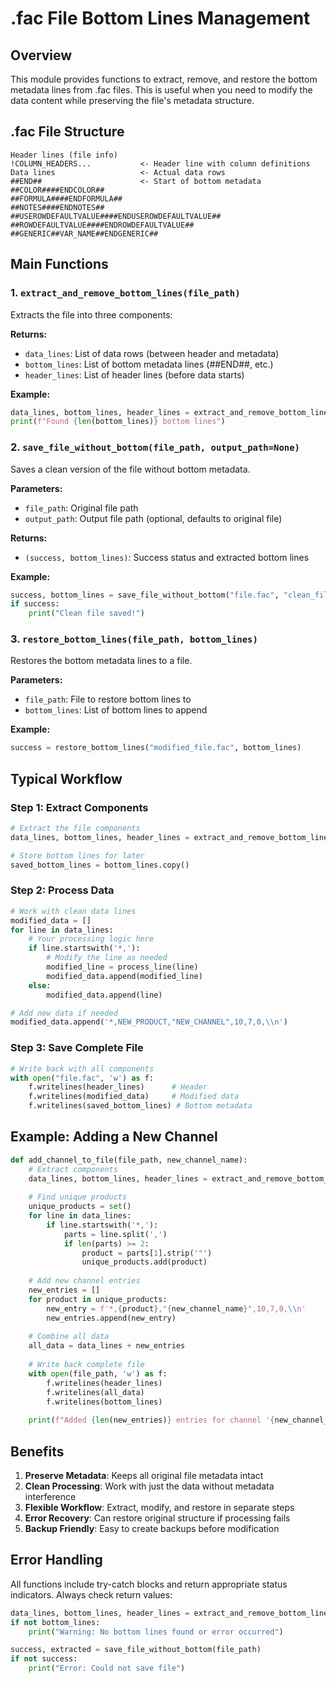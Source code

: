 # .fac File Bottom Lines Management

## Overview
This module provides functions to extract, remove, and restore the bottom metadata lines from .fac files. This is useful when you need to modify the data content while preserving the file's metadata structure.

## .fac File Structure
```
Header lines (file info)
!COLUMN_HEADERS...           <- Header line with column definitions
Data lines                   <- Actual data rows
##END##                      <- Start of bottom metadata
##COLOR####ENDCOLOR##
##FORMULA####ENDFORMULA##
##NOTES####ENDNOTES##
##USEROWDEFAULTVALUE####ENDUSEROWDEFAULTVALUE##
##ROWDEFAULTVALUE####ENDROWDEFAULTVALUE##
##GENERIC##VAR_NAME##ENDGENERIC##
```

## Main Functions

### 1. `extract_and_remove_bottom_lines(file_path)`
Extracts the file into three components:

**Returns:**
- `data_lines`: List of data rows (between header and metadata)
- `bottom_lines`: List of bottom metadata lines (##END##, etc.)
- `header_lines`: List of header lines (before data starts)

**Example:**
```python
data_lines, bottom_lines, header_lines = extract_and_remove_bottom_lines("file.fac")
print(f"Found {len(bottom_lines)} bottom lines")
```

### 2. `save_file_without_bottom(file_path, output_path=None)`
Saves a clean version of the file without bottom metadata.

**Parameters:**
- `file_path`: Original file path
- `output_path`: Output file path (optional, defaults to original file)

**Returns:**
- `(success, bottom_lines)`: Success status and extracted bottom lines

**Example:**
```python
success, bottom_lines = save_file_without_bottom("file.fac", "clean_file.fac")
if success:
    print("Clean file saved!")
```

### 3. `restore_bottom_lines(file_path, bottom_lines)`
Restores the bottom metadata lines to a file.

**Parameters:**
- `file_path`: File to restore bottom lines to
- `bottom_lines`: List of bottom lines to append

**Example:**
```python
success = restore_bottom_lines("modified_file.fac", bottom_lines)
```

## Typical Workflow

### Step 1: Extract Components
```python
# Extract the file components
data_lines, bottom_lines, header_lines = extract_and_remove_bottom_lines("file.fac")

# Store bottom lines for later
saved_bottom_lines = bottom_lines.copy()
```

### Step 2: Process Data
```python
# Work with clean data lines
modified_data = []
for line in data_lines:
    # Your processing logic here
    if line.startswith('*,'):
        # Modify the line as needed
        modified_line = process_line(line)
        modified_data.append(modified_line)
    else:
        modified_data.append(line)

# Add new data if needed
modified_data.append('*,NEW_PRODUCT,"NEW_CHANNEL",10,7,0,\\n')
```

### Step 3: Save Complete File
```python
# Write back with all components
with open("file.fac", 'w') as f:
    f.writelines(header_lines)      # Header
    f.writelines(modified_data)     # Modified data
    f.writelines(saved_bottom_lines) # Bottom metadata
```

## Example: Adding a New Channel

```python
def add_channel_to_file(file_path, new_channel_name):
    # Extract components
    data_lines, bottom_lines, header_lines = extract_and_remove_bottom_lines(file_path)
    
    # Find unique products
    unique_products = set()
    for line in data_lines:
        if line.startswith('*,'):
            parts = line.split(',')
            if len(parts) >= 2:
                product = parts[1].strip('"')
                unique_products.add(product)
    
    # Add new channel entries
    new_entries = []
    for product in unique_products:
        new_entry = f'*,{product},"{new_channel_name}",10,7,0,\\n'
        new_entries.append(new_entry)
    
    # Combine all data
    all_data = data_lines + new_entries
    
    # Write back complete file
    with open(file_path, 'w') as f:
        f.writelines(header_lines)
        f.writelines(all_data)
        f.writelines(bottom_lines)
    
    print(f"Added {len(new_entries)} entries for channel '{new_channel_name}'")
```

## Benefits

1. **Preserve Metadata**: Keeps all original file metadata intact
2. **Clean Processing**: Work with just the data without metadata interference
3. **Flexible Workflow**: Extract, modify, and restore in separate steps
4. **Error Recovery**: Can restore original structure if processing fails
5. **Backup Friendly**: Easy to create backups before modification

## Error Handling

All functions include try-catch blocks and return appropriate status indicators. Always check return values:

```python
data_lines, bottom_lines, header_lines = extract_and_remove_bottom_lines(file_path)
if not bottom_lines:
    print("Warning: No bottom lines found or error occurred")

success, extracted = save_file_without_bottom(file_path)
if not success:
    print("Error: Could not save file")
```
